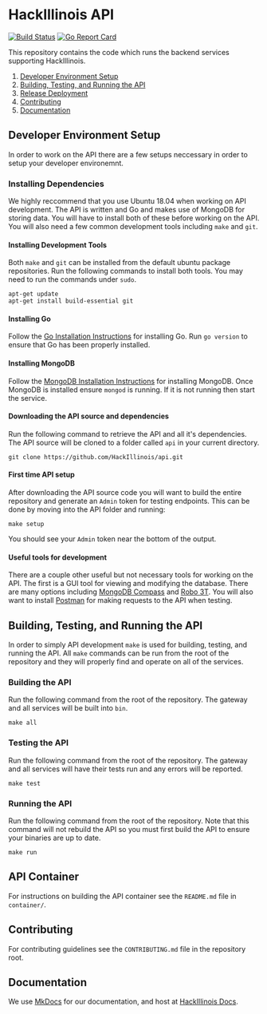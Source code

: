 # HackIllinois API
[![Build Status](https://travis-ci.com/HackIllinois/api.svg?branch=master)](https://travis-ci.com/HackIllinois/api)
[![Go Report Card](https://goreportcard.com/badge/github.com/HackIllinois/api)](https://goreportcard.com/report/github.com/HackIllinois/api)

This repository contains the code which runs the backend services supporting HackIllinois.

1. [Developer Environment Setup](#developer-environment-setup)
2. [Building, Testing, and Running the API](#building-testing-and-running-the-api)
3. [Release Deployment](#release-deployment)
4. [Contributing](#contributing)
5. [Documentation](#documentation)

## Developer Environment Setup
In order to work on the API there are a few setups neccessary in order to setup your developer environemnt.

### Installing Dependencies
We highly reccommend that you use Ubuntu 18.04 when working on API development. The API is written and Go and makes use of MongoDB for storing data. You will have to install both of these before working on the API. You will also need a few common development tools including `make` and `git`.

#### Installing Development Tools
Both `make` and `git` can be installed from the default ubuntu package repositories. Run the following commands to install both tools. You may need to run the commands under `sudo`.
```
apt-get update
apt-get install build-essential git
```

#### Installing Go
Follow the [Go Installation Instructions](https://golang.org/doc/install#install) for installing Go. Run `go version` to ensure that Go has been properly installed.

#### Installing MongoDB
Follow the [MongoDB Installation Instructions](https://docs.mongodb.com/manual/installation/#mongodb-community-edition) for installing MongoDB. Once MongoDB is installed ensure `mongod` is running. If it is not running then start the service.

#### Downloading the API source and dependencies
Run the following command to retrieve the API and all it's dependencies. The API source will be cloned to a folder called `api` in your current directory.
```
git clone https://github.com/HackIllinois/api.git
```

#### First time API setup
After downloading the API source code you will want to build the entire repository and generate an `Admin` token for testing endpoints. This can be done by moving into the API folder and running:
```
make setup
```
You should see your `Admin` token near the bottom of the output.

#### Useful tools for development
There are a couple other useful but not necessary tools for working on the API. The first is a GUI tool for viewing and modifying the database. There are many options including [MongoDB Compass](https://www.mongodb.com/products/compass) and [Robo 3T](https://robomongo.org/). You will also want to install [Postman](https://www.getpostman.com/) for making requests to the API when testing.

## Building, Testing, and Running the API
In order to simply API development `make` is used for building, testing, and running the API. All `make` commands can be run from the root of the repository and they will properly find and operate on all of the services.

### Building the API
Run the following command from the root of the repository. The gateway and all services will be built into `bin`.
```
make all
```

### Testing the API
Run the following command from the root of the repository. The gateway and all services will have their tests run and any errors will be reported.
```
make test
```

### Running the API
Run the following command from the root of the repository. Note that this command will not rebuild the API so you must first build the API to ensure your binaries are up to date.
```
make run
```

## API Container
For instructions on building the API container see the `README.md` file in `container/`.

## Contributing
For contributing guidelines see the `CONTRIBUTING.md` file in the repository root.

## Documentation
We use [MkDocs](https://www.mkdocs.org/) for our documentation, and host at [HackIllinois Docs](https://docs.api.hackillinois.org).
